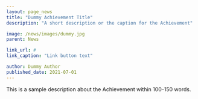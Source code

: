 ```yaml
---
layout: page_news
title: "Dummy Achievement Title"
description: "A short description or the caption for the Achievement"

image: /news/images/dummy.jpg
parent: News

link_url: #
link_caption: "Link button text"

author: Dummy Author
published_date: 2021-07-01
---
```


This is a sample description about the Achievement within 100-150 words.
